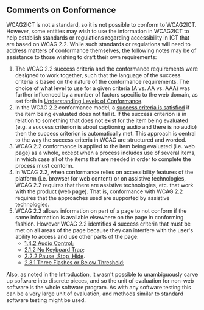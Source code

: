 Comments on Conformance
-----------------------

WCAG2ICT is not a standard, so it is not possible to conform to WCAG2ICT. However, some entities may wish to use the information in WCAG2ICT to help establish standards or regulations regarding accessibility in ICT that are based on WCAG 2.2. While such standards or regulations will need to address matters of conformance themselves, the following notes may be of assistance to those wishing to draft their own requirements:

1.  The WCAG 2.2 success criteria and the conformance requirements were designed to work together, such that the language of the success criteria is based on the nature of the conformance requirements. The choice of what level to use for a given criteria (A vs. AA vs. AAA) was further influenced by a number of factors specific to the web domain, as set forth in [Understanding Levels of Conformance](http://www.w3.org/WAI/WCAG22/Understanding/conformance#levels).
2.  In the WCAG 2.2 conformance model, a [success criteria is satisfied](#dfn-satisfies-a-success-criterion) if the item being evaluated does not fail it. If the success criterion is in relation to something that does not exist for the item being evaluated (e.g. a success criterion is about captioning audio and there is no audio) then the success criterion is automatically met. This approach is central to the way the success criteria in WCAG are structured and worded.
3.  WCAG 2.2 conformance is applied to the item being evaluated (i.e. web page) as a whole, except when a process includes use of several items, in which case all of the items that are needed in order to complete the process must conform.
4.  In WCAG 2.2, when conformance relies on accessibility features of the platform (i.e. browser for web content) or on assistive technologies, WCAG 2.2 requires that there are assistive technologies, etc. that work with the product (web page). That is, conformance with WCAG 2.2 requires that the approaches used are supported by assistive technologies.
5.  WCAG 2.2 allows information on part of a page to not conform if the same information is available elsewhere on the page in conforming fashion. However WCAG 2.2 identifies 4 success criteria that must be met on all areas of the page because they can interfere with the user's ability to access and use other parts of the page:
    *   [1.4.2 Audio Control](http://www.w3.org/TR/WCAG22/#audio-control);
    *   [2.1.2 No Keyboard Trap](http://www.w3.org/TR/WCAG22/#no-keyboard-trap);
    *   [2.2.2 Pause, Stop, Hide](http://www.w3.org/TR/WCAG22/#pause-stop-hide).
    *   [2.3.1 Three Flashes or Below Threshold](http://www.w3.org/TR/WCAG22/#three-flashes-or-below-threshold);

Also, as noted in the Introduction, it wasn't possible to unambiguously carve up software into discrete pieces, and so the unit of evaluation for non-web software is the whole software program. As with any software testing this can be a very large unit of evaluation, and methods similar to standard software testing might be used.
